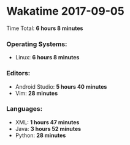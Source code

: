 # Wakatime 2017-09-05

Time Total: **6 hours 8 minutes**

### Operating Systems:
- Linux: **6 hours 8 minutes** 

### Editors:
- Android Studio: **5 hours 40 minutes** 
- Vim: **28 minutes** 

### Languages:
- XML: **1 hours 47 minutes** 
- Java: **3 hours 52 minutes** 
- Python: **28 minutes** 

